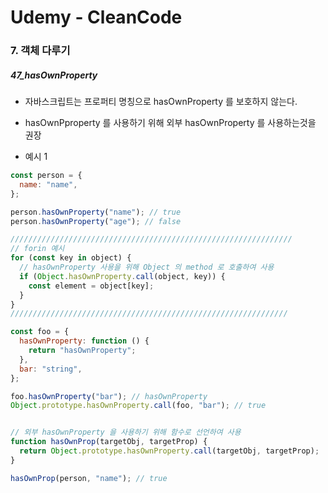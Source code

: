 # Udemy - CleanCode

### 7. 객체 다루기

##### 47_hasOwnProperty

* 자바스크립트는 프로퍼티 명칭으로 hasOwnProperty 를 보호하지 않는다.
  
* hasOwnPproperty 를 사용하기 위해 외부 hasOwnProperty 를 사용하는것을 권장
  



* 예시 1

```javascript
const person = {
  name: "name",
};

person.hasOwnProperty("name"); // true
person.hasOwnProperty("age"); // false

///////////////////////////////////////////////////////////////
// forin 예시
for (const key in object) {
  // hasOwnProperty 사용을 위해 Object 의 method 로 호출하여 사용
  if (Object.hasOwnProperty.call(object, key)) {
    const element = object[key];
  }
}
//////////////////////////////////////////////////////////////

const foo = {
  hasOwnProperty: function () {
    return "hasOwnProperty";
  },
  bar: "string",
};

foo.hasOwnProperty("bar"); // hasOwnProperty
Object.prototype.hasOwnProperty.call(foo, "bar"); // true


// 외부 hasOwnProperty 을 사용하기 위해 함수로 선언하여 사용
function hasOwnProp(targetObj, targetProp) {
  return Object.prototype.hasOwnProperty.call(targetObj, targetProp);
}

hasOwnProp(person, "name"); // true
```
